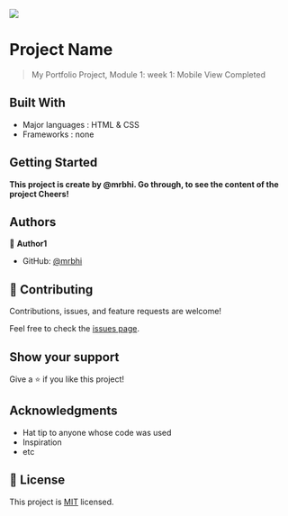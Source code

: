 ![](https://img.shields.io/badge/Microverse-blueviolet)

# Project Name

> My Portfolio Project, Module 1: week 1: Mobile View Completed

## Built With

- Major languages : HTML & CSS
- Frameworks : none

## Getting Started

**This project is create by @mrbhi. Go through, to see the content of the project Cheers!**

## Authors

👤 **Author1**

- GitHub: [@mrbhi](https://github.com/mrbhi/my-portfolio-homepage)

## 🤝 Contributing

Contributions, issues, and feature requests are welcome!

Feel free to check the [issues page](../../issues/).

## Show your support

Give a ⭐️ if you like this project!

## Acknowledgments

- Hat tip to anyone whose code was used
- Inspiration
- etc

## 📝 License

This project is [MIT](./LICENSE) licensed.
